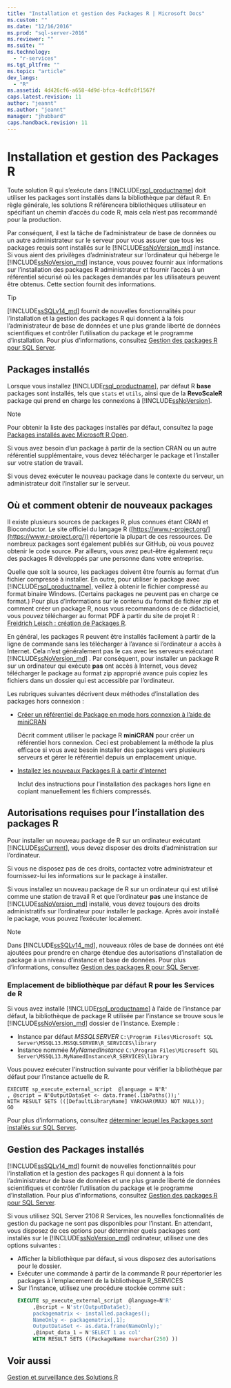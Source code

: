 ```yaml
---
title: "Installation et gestion des Packages R | Microsoft Docs"
ms.custom: ""
ms.date: "12/16/2016"
ms.prod: "sql-server-2016"
ms.reviewer: ""
ms.suite: ""
ms.technology: 
  - "r-services"
ms.tgt_pltfrm: ""
ms.topic: "article"
dev_langs: 
  - "R"
ms.assetid: 4d426cf6-a658-4d9d-bfca-4cdfc8f1567f
caps.latest.revision: 11
author: "jeannt"
ms.author: "jeannt"
manager: "jhubbard"
caps.handback.revision: 11
---
```

# Installation et gestion des Packages R
 Toute solution R qui s’exécute dans [!INCLUDE[rsql_productname](../../includes/rsql-productname-md.md)] doit utiliser les packages sont installés dans la bibliothèque par défaut R. En règle générale, les solutions R référencera bibliothèques utilisateur en spécifiant un chemin d’accès du code R, mais cela n’est pas recommandé pour la production.

Par conséquent, il est la tâche de l’administrateur de base de données ou un autre administrateur sur le serveur pour vous assurer que tous les packages requis sont installés sur le [!INCLUDE[ssNoVersion_md](../../includes/ssnoversion-md.md)] instance. Si vous aient des privilèges d’administrateur sur l’ordinateur qui héberge le [!INCLUDE[ssNoVersion_md](../../includes/ssnoversion-md.md)]  instance, vous pouvez fournir aux informations sur l’installation des packages R administrateur et fournir l’accès à un référentiel sécurisé où les packages demandés par les utilisateurs peuvent être obtenus. Cette section fournit des informations. 

> [!TIP]
> [!INCLUDE[ssSQLv14_md](../../includes/sssqlv14-md.md)] fournit de nouvelles fonctionnalités pour l’installation et la gestion des packages R qui donnent à la fois l’administrateur de base de données et une plus grande liberté de données scientifiques et contrôler l’utilisation du package et le programme d’installation. Pour plus d’informations, consultez [Gestion des packages R pour SQL Server](../../advanced-analytics/r-services/r-package-management-for-sql-server-r-services.md). 

## <a name="installed-packages"></a>Packages installés
Lorsque vous installez  [!INCLUDE[rsql_productname](../../includes/rsql-productname-md.md)],  par défaut R **base** packages sont installés, tels que `stats` et `utils`, ainsi que de la **RevoScaleR** package qui prend en charge les connexions à [!INCLUDE[ssNoVersion](../../includes/ssnoversion-md.md)].  
  
 
> [!NOTE]  
>  Pour obtenir la liste des packages installés par défaut, consultez la page [Packages installés avec Microsoft R Open](https://mran.microsoft.com/rro/installed/).  

 Si vous avez besoin d’un package à partir de la section CRAN ou un autre référentiel supplémentaire, vous devez télécharger le package et l’installer sur votre station de travail.  
  
 Si vous devez exécuter le nouveau package dans le contexte du serveur, un administrateur doit l’installer sur le serveur.   
   
## <a name="where-and-how-to-get-new-packages"></a>Où et comment obtenir de nouveaux packages  
 Il existe plusieurs sources de packages R, plus connues étant CRAN et Bioconductor. Le site officiel du langage R ([https://www.r-project.org/](https://www.r-project.org/)) répertorie la plupart de ces ressources. De nombreux packages sont également publiés sur GitHub, où vous pouvez obtenir le code source. Par ailleurs, vous avez peut-être également reçu des packages R développés par une personne dans votre entreprise.  
  
 Quelle que soit la source, les packages doivent être fournis au format d’un fichier compressé à installer. En outre, pour utiliser le package avec [!INCLUDE[rsql_productname](../../includes/rsql-productname-md.md)], veillez à obtenir le fichier compressé au format binaire Windows. (Certains packages ne peuvent pas en charge ce format.) Pour plus d’informations sur le contenu du format de fichier zip et comment créer un package R, nous vous recommandons de ce didacticiel, vous pouvez télécharger au format PDF à partir du site de projet R : [Freidrich Leisch : création de Packages R](http://cran.r-project.org/doc/contrib/Leisch-CreatingPackages.pdf). 
  
 En général, les packages R peuvent être installés facilement à partir de la ligne de commande sans les télécharger à l’avance si l’ordinateur a accès à Internet.  Cela n’est généralement pas le cas avec les serveurs exécutant [!INCLUDE[ssNoVersion_md](../../includes/ssnoversion-md.md)] .  Par conséquent, pour installer un package R sur un ordinateur qui exécute **pas** ont accès à Internet, vous devez télécharger le package au format zip approprié avance puis copiez les fichiers dans un dossier qui est accessible par l’ordinateur. 
 
 Les rubriques suivantes décrivent deux méthodes d’installation des packages hors connexion : 

+ [Créer un référentiel de Package en mode hors connexion à l’aide de miniCRAN](../../advanced-analytics/r-services/create-a-local-package-repository-using-minicran.md)

  Décrit comment utiliser le package R **miniCRAN** pour créer un référentiel hors connexion. Ceci est probablement la méthode la plus efficace si vous avez besoin installer des packages vers plusieurs serveurs et gérer le référentiel depuis un emplacement unique. 
+ [Installez les nouveaux Packages R à partir d’Internet](../../advanced-analytics/r-services/install-additional-r-packages-on-sql-server.md)

  Inclut des instructions pour l’installation des packages hors ligne en copiant manuellement les fichiers compressés.   

## <a name="permissions-required-for-installing-r-packages"></a>Autorisations requises pour l’installation des packages R  
  
Pour installer un nouveau package de R sur un ordinateur exécutant [!INCLUDE[ssCurrent](../../includes/sscurrent-md.md)], vous devez disposer des droits d’administration sur l’ordinateur.   

Si vous ne disposez pas de ces droits, contactez votre administrateur et fournissez-lui les informations sur le package à installer.  
  

Si vous installez un nouveau package de R sur un ordinateur qui est utilisé comme une station de travail R et que l’ordinateur **pas** une instance de [!INCLUDE[ssNoVersion_md](../../includes/ssnoversion-md.md)] installé, vous devez toujours des droits administratifs sur l’ordinateur pour installer le package. Après avoir installé le package, vous pouvez l’exécuter localement.  
 
> [!NOTE]
> Dans [!INCLUDE[ssSQLv14_md](../../includes/sssqlv14-md.md)], nouveaux rôles de base de données ont été ajoutées pour prendre en charge étendue des autorisations d’installation de package à un niveau d’instance et base de données. Pour plus d’informations, consultez [Gestion des packages R pour SQL Server](../../advanced-analytics/r-services/r-package-management-for-sql-server-r-services.md).
 

### <a name="location-of-default-r-library-location-for-r-services"></a>Emplacement de bibliothèque par défaut R pour les Services de R

Si vous avez installé  [!INCLUDE[rsql_productname](../../includes/rsql-productname-md.md)] à l’aide de l’instance par défaut, la bibliothèque de package R utilisée par l’instance se trouve sous le [!INCLUDE[ssNoVersion_md](../../includes/ssnoversion-md.md)] dossier de l’instance. Exemple : 

+ Instance par défaut _MSSQLSERVER_
  `C:\Program Files\Microsoft SQL Server\MSSQL13.MSSQLSERVER\R_SERVICES\library`
+ Instance nommée _MyNamedInstance_
  `C:\Program Files\Microsoft SQL Server\MSSQL13.MyNamedInstance\R_SERVICES\library` 


Vous pouvez exécuter l’instruction suivante pour vérifier la bibliothèque par défaut pour l’instance actuelle de R. 
~~~~
EXECUTE sp_execute_external_script  @language = N'R'
, @script = N'OutputDataSet <- data.frame(.libPaths());'
WITH RESULT SETS (([DefaultLibraryName] VARCHAR(MAX) NOT NULL));
GO
~~~~

Pour plus d’informations, consultez [déterminer lequel les Packages sont installés sur SQL Server](../../advanced-analytics/r-services/determine-which-packages-are-installed-on-sql-server.md).

## <a name="managing-installed-packages"></a>Gestion des Packages installés

[!INCLUDE[ssSQLv14_md](../../includes/sssqlv14-md.md)] fournit de nouvelles fonctionnalités pour l’installation et la gestion des packages R qui donnent à la fois l’administrateur de base de données et une plus grande liberté de données scientifiques et contrôler l’utilisation du package et le programme d’installation. Pour plus d’informations, consultez [Gestion des packages R pour SQL Server](../../advanced-analytics/r-services/r-package-management-for-sql-server-r-services.md). 

Si vous utilisez SQL Server 2106 R Services, les nouvelles fonctionnalités de gestion du package ne sont pas disponibles pour l’instant. En attendant, vous disposez de ces options pour déterminer quels packages sont installés sur le [!INCLUDE[ssNoVersion_md](../../includes/ssnoversion-md.md)] ordinateur, utilisez une des options suivantes :

+ Afficher la bibliothèque par défaut, si vous disposez des autorisations pour le dossier.
+ Exécuter une commande à partir de la commande R pour répertorier les packages à l’emplacement de la bibliothèque R_SERVICES
+ Sur l’instance, utilisez une procédure stockée comme suit :
   ```SQL
   EXECUTE sp_execute_external_script  @language=N'R'  
        ,@script = N'str(OutputDataSet);  
        packagematrix <- installed.packages();  
        NameOnly <- packagematrix[,1];  
        OutputDataSet <- as.data.frame(NameOnly);'  
        ,@input_data_1 = N'SELECT 1 as col'  
        WITH RESULT SETS ((PackageName nvarchar(250) ))   
   ```


 ## <a name="see-also"></a>Voir aussi  
 [Gestion et surveillance des Solutions R](../../advanced-analytics/r-services/managing-and-monitoring-r-solutions.md)  